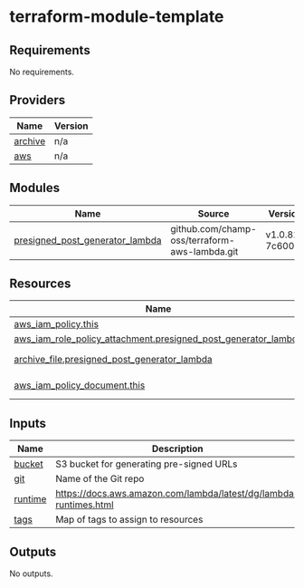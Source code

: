 # terraform-module-template

<!-- BEGIN_TF_DOCS -->
## Requirements

No requirements.

## Providers

| Name | Version |
|------|---------|
| <a name="provider_archive"></a> [archive](#provider\_archive) | n/a |
| <a name="provider_aws"></a> [aws](#provider\_aws) | n/a |

## Modules

| Name | Source | Version |
|------|--------|---------|
| <a name="module_presigned_post_generator_lambda"></a> [presigned\_post\_generator\_lambda](#module\_presigned\_post\_generator\_lambda) | github.com/champ-oss/terraform-aws-lambda.git | v1.0.82-7c600ed |

## Resources

| Name | Type |
|------|------|
| [aws_iam_policy.this](https://registry.terraform.io/providers/hashicorp/aws/latest/docs/resources/iam_policy) | resource |
| [aws_iam_role_policy_attachment.presigned_post_generator_lambda](https://registry.terraform.io/providers/hashicorp/aws/latest/docs/resources/iam_role_policy_attachment) | resource |
| [archive_file.presigned_post_generator_lambda](https://registry.terraform.io/providers/hashicorp/archive/latest/docs/data-sources/file) | data source |
| [aws_iam_policy_document.this](https://registry.terraform.io/providers/hashicorp/aws/latest/docs/data-sources/iam_policy_document) | data source |

## Inputs

| Name | Description | Type | Default | Required |
|------|-------------|------|---------|:--------:|
| <a name="input_bucket"></a> [bucket](#input\_bucket) | S3 bucket for generating pre-signed URLs | `string` | n/a | yes |
| <a name="input_git"></a> [git](#input\_git) | Name of the Git repo | `string` | n/a | yes |
| <a name="input_runtime"></a> [runtime](#input\_runtime) | https://docs.aws.amazon.com/lambda/latest/dg/lambda-runtimes.html | `string` | n/a | yes |
| <a name="input_tags"></a> [tags](#input\_tags) | Map of tags to assign to resources | `map(string)` | `{}` | no |

## Outputs

No outputs.
<!-- END_TF_DOCS -->